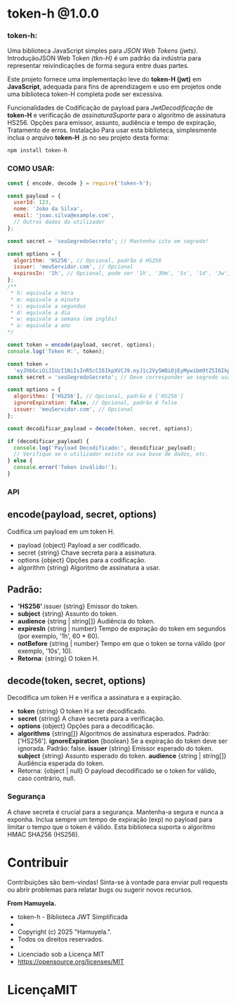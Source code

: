 # token-h @1.0.0
 
 ### **token-h**:
Uma biblioteca JavaScript simples para *JSON Web Tokens (jwts)*.
IntroduçãoJSON Web Token *(tkn-H)* é um padrão da indústria para representar reivindicações de forma segura entre duas partes.

Este projeto fornece uma implementação leve do **token-H (jwt)** em **JavaScript**, adequada para fins de aprendizagem e uso em projetos onde uma biblioteca token-H completa pode ser excessiva.

Funcionalidades de Codificação de payload para *JwtDecodificação* de **token-H** e verificação de *assinaturaSuporte* para o algoritmo de assinatura HS256. Opções para emissor, assunto, audiência e tempo de expiração, Tratamento de erros. 
Instalação Para usar esta biblioteca, simplesmente inclua o arquivo **token-H** .js no seu projeto desta forma:

```bash
npm install token-h
```

### COMO USAR:

```js
const { encode, decode } = require('token-h');

const payload = {
  userId: 123,
  nome: 'João da Silva',
  email: 'joao.silva@example.com',
  // Outros dados do utilizador
};

const secret = 'seuSegredoSecreto'; // Mantenha isto em segredo!

const options = {
  algorithm: 'HS256', // Opcional, padrão é HS256
  issuer: 'meuServidor.com', // Opcional
  expiresIn: '1h', // Opcional, pode ser '1h', '30m', '5s', '1d', '3w', '1a' .
};
/**
 * h: equivale a hora
 * m: equivale a minuto
 * s: equivale a segundos
 * d: equivale a dia
 * w: equivale a semana (em inglês)
 * a: equivale a ano
*/

const token = encode(payload, secret, options);
console.log('Token H:', token);

const token =
  'eyJhbGciOiJIUzI1NiIsInR5cCI6IkpXVCJ9.eyJ1c2VySWQiOjEyMywibm9tZSI6Ikp...'; // Um token H real
const secret = 'seuSegredoSecreto'; // Deve corresponder ao segredo usado para codificar

const options = {
  algorithms: ['HS256'], // Opcional, padrão é ['HS256']
  ignoreExpiration: false, // Opcional, padrão é false
  issuer: 'meuServidor.com', // Opcional
};

const decodificar_payload = decode(token, secret, options);

if (decodificar_payload) {
  console.log('Payload Decodificado:', decodificar_payload);
  // Verifique se o utilizador existe na sua base de dados, etc.
} else {
  console.error('Token inválido!');
}
```

### API

## encode(payload, secret, options)

Codifica um payload em um token H.
* payload {object} Payload a ser codificado.
* secret {string} Chave secreta para a assinatura. 
* options {object} Opções para a codificação.
* algorithm {string} Algoritmo de assinatura a usar. 

 ## Padrão: 

 * **'HS256'**.issuer {string} Emissor do token.
 * **subject** {string} Assunto do token.
 * **audience** {string | string[]} Audiência do token.
 * **expiresIn** {string | number} Tempo de expiração do token em segundos (por exemplo, '1h', 60 * 60).
 * **notBefore** {string | number} Tempo em que o token se torna válido (por exemplo, '10s', 10).
 * **Retorna**: {string} O token H.


 ## decode(token, secret, options)

 Decodifica um token H e verifica a assinatura e a expiração.
 * **token** {string} O token H a ser decodificado.
 * **secret** {string} A chave secreta para a verificação.
 * **options** {object} Opções para a decodificação.
 * **algorithms** {string[]} Algoritmos de assinatura esperados.
  Padrão: ['HS256'].
  **ignoreExpiration** {boolean} Se a expiração do token deve ser ignorada. Padrão: false.
  **issuer** {string} Emissor esperado do token.
  **subject** {string} Assunto esperado do token.
  **audience** {string | string[]} Audiência esperada do token.
  * Retorna: {object | null} O payload decodificado se o token for válido, caso contrário, null.

  ### Segurança

  A chave secreta é crucial para a segurança. 
  Mantenha-a segura e nunca a exponha.
  Inclua sempre um tempo de expiração (exp) no payload para limitar o tempo que o token é válido.
  Esta biblioteca suporta o algoritmo HMAC SHA256 (HS256).

  # Contribuir

  Contribuições são bem-vindas! 
  Sinta-se à vontade para enviar pull requests ou abrir problemas para relatar bugs ou sugerir novos recursos.

  __From Hamuyela.__

   * token-h - Biblioteca JWT Simplificada
 *
 * Copyright (c) 2025 "Hamuyela.".
 * Todos os direitos reservados.
 *
 * Licenciado sob a Licença MIT
 * https://opensource.org/licenses/MIT

  # LicençaMIT

